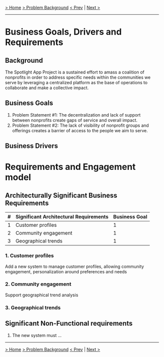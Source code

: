 [> Home](../README.md)   [> Problem Background](README.md)
[< Prev](README.md)  |  [Next >](StakeholderConcerns.md)

---

# Business Goals, Drivers and Requirements

## Background

The Spotlight App Project is a sustained effort to amass a coalition of nonprofits in order to address specific needs within the communities we serve by leveraging a centralized platform as the base of operations to collaborate and make a collective impact.

## Business Goals

1. Problem Statement #1: The decentralization and lack of support between nonprofits create gaps of service and overall impact.
2. Problem Statement #2: The lack of visibility of nonprofit groups and offerings creates a barrier of access to the people we aim to serve.

## Business Drivers

# Requirements and Engagement model

## Architecturally Significant Business Requirements


| # | Significant Architectural Requirements | Business Goal |
| --- | ---------------------------------------- | --------------- |
| 1 | Customer profiles                      | 1             |
| 2 | Community engagement                   | 1             |
| 3 | Geographical trends                    | 1             |

### 1. Customer profiles

Add a new system to manage customer profiles, allowing community
engagement, personalization around preferences and needs

### 2. Community engagement

Support geographical trend analysis

### 3. Geographical trends

## Significant Non-Functional requirements

1. The new system must ...

---

[> Home](../README.md)   [> Problem Background](README.md)
[< Prev](README.md)  |  [Next >](ArchitectureAnalysis.md)
